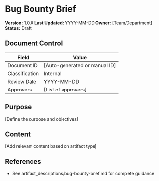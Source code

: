 # Bug Bounty Brief

**Version:** 1.0.0
**Last Updated:** YYYY-MM-DD
**Owner:** [Team/Department]
**Status:** Draft

## Document Control

| Field | Value |
|-------|-------|
| Document ID | [Auto-generated or manual ID] |
| Classification | Internal |
| Review Date | YYYY-MM-DD |
| Approvers | [List of approvers] |



## Purpose

[Define the purpose and objectives]

## Content

[Add relevant content based on artifact type]

## References

- See artifact_descriptions/bug-bounty-brief.md for complete guidance

